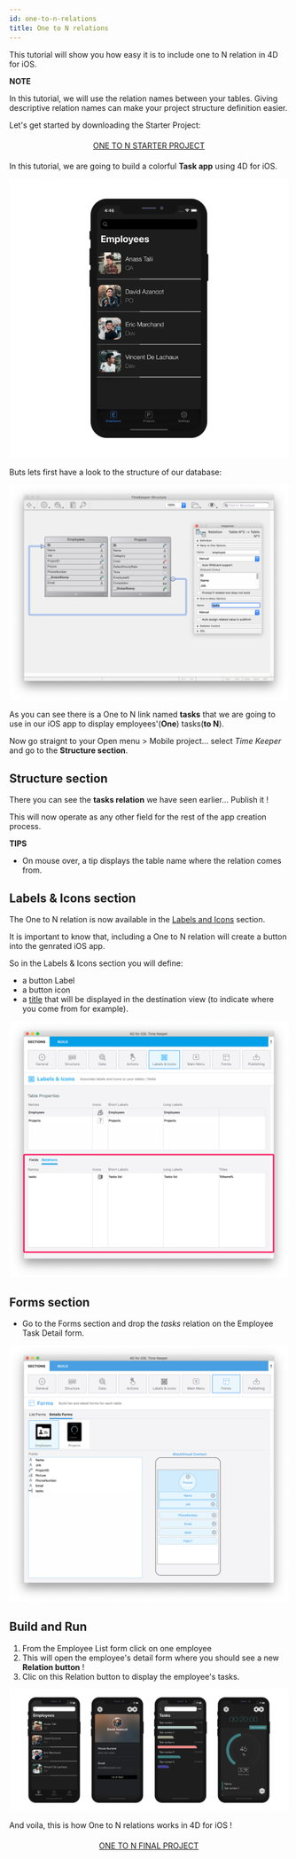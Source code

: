 ```yaml
---
id: one-to-n-relations
title: One to N relations
---
```


This tutorial will show you how easy it is to include one to N relation in 4D for iOS.


<div markdown="1" class = "tips">

**NOTE**

In this tutorial, we will use the relation names between your tables.
Giving descriptive relation names can make your project structure definition easier.

</div>

Let's get started by downloading the Starter Project:

<div markdown="1" style="text-align: center; margin-top: 20px; margin-bottom: 20px">
<a class="button"
href="../assets/en/relations/TimeKeeper.4dbase.zip">ONE TO N STARTER PROJECT</a>
</div>

In this tutorial, we are going to build a colorful **Task app** using 4D for iOS.

![Task App Final result](assets/en/relations/4D-for-iOS-dark-mode-card-relation-ios-13.gif)

Buts lets first have a look to the structure of our database:

![Select link from structure section](assets/en/relations/Database-1-to-N-relations-4D-for-iOS.png)

As you can see there is a One to N link named **tasks** that we are going to use in our iOS app to display employees'(**One**) tasks(**to N**).

Now go straignt to your Open menu > Mobile project... select *Time Keeper* and go to the **Structure section**.

## Structure section

There you can see the **tasks relation** we have seen earlier... Publish it !

This will now operate as any other field for the rest of the app creation process.

<div markdown="1" class = "tips">

**TIPS**

* On mouse over, a tip displays the table name where the relation comes from.

</div>

## Labels & Icons section

The One to N relation is now available in the [Labels and Icons](labels-and-icons.html) section.

It is important to know that, including a One to N relation will create a button into the genrated iOS app.

So in the Labels & Icons section you will define:

* a button Label
* a button icon
* a [title](one-to-n-relations-title-definition.html) that will be displayed in the destination view (to indicate where you come from for example).

![Labels & Icons section Relations properties](assets/en/project-editor/Relations-properties-Labels-icons-section-4D-for-iOS.png)

## Forms section

* Go to the Forms section and drop the *tasks* relation on the Employee Task Detail form.

![Related field in Forms section](assets/en/relations/1-to-n-relations-forms-section.png)

## Build and Run

1. From the Employee List form click on one employee 
2. This will open the employee's detail form where you should see a new **Relation button** !
3. Clic on this Relation button to display the employee's tasks. 

![Related field in Forms section](assets/en/relations/One-to-n-relations-task-ios-app.png)

And voila, this is how One to N relations works in 4D for iOS !

<div markdown="1" style="text-align: center; margin-top: 20px; margin-bottom: 20px">
<a class="button"
href="../assets/en/relations/TimeKeeper.4dbase.zip">ONE TO N FINAL PROJECT</a>
</div>
